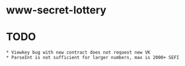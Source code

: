 # www-secret-lottery

# TODO
    * Viewkey bug with new contract does not request new VK
    * ParseInt is not sufficient for larger numbers, max is 2000+ SEFI